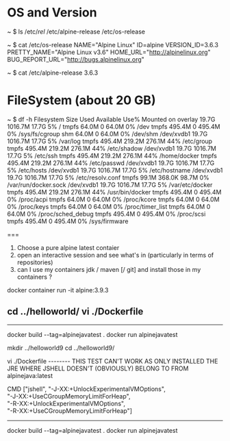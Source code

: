
# OS and Version
~ $ ls /etc/*rel*
/etc/alpine-release  /etc/os-release

~ $ cat /etc/os-release
NAME="Alpine Linux"
ID=alpine
VERSION_ID=3.6.3
PRETTY_NAME="Alpine Linux v3.6"
HOME_URL="http://alpinelinux.org"
BUG_REPORT_URL="http://bugs.alpinelinux.org"

~ $ cat /etc/alpine-release
3.6.3

# FileSystem (about 20 GB)
~ $ df -h
Filesystem                Size      Used Available Use% Mounted on
overlay                  19.7G   1016.7M     17.7G   5% /
tmpfs                    64.0M         0     64.0M   0% /dev
tmpfs                   495.4M         0    495.4M   0% /sys/fs/cgroup
shm                      64.0M         0     64.0M   0% /dev/shm
/dev/xvdb1               19.7G   1016.7M     17.7G   5% /var/log
tmpfs                   495.4M    219.2M    276.1M  44% /etc/group
tmpfs                   495.4M    219.2M    276.1M  44% /etc/shadow
/dev/xvdb1               19.7G   1016.7M     17.7G   5% /etc/ssh
tmpfs                   495.4M    219.2M    276.1M  44% /home/docker
tmpfs                   495.4M    219.2M    276.1M  44% /etc/passwd
/dev/xvdb1               19.7G   1016.7M     17.7G   5% /etc/hosts
/dev/xvdb1               19.7G   1016.7M     17.7G   5% /etc/hostname
/dev/xvdb1               19.7G   1016.7M     17.7G   5% /etc/resolv.conf
tmpfs                    99.1M    368.0K     98.7M   0% /var/run/docker.sock
/dev/xvdb1               19.7G   1016.7M     17.7G   5% /var/etc/docker
tmpfs                   495.4M    219.2M    276.1M  44% /usr/bin/docker
tmpfs                   495.4M         0    495.4M   0% /proc/acpi
tmpfs                    64.0M         0     64.0M   0% /proc/kcore
tmpfs                    64.0M         0     64.0M   0% /proc/keys
tmpfs                    64.0M         0     64.0M   0% /proc/timer_list
tmpfs                    64.0M         0     64.0M   0% /proc/sched_debug
tmpfs                   495.4M         0    495.4M   0% /proc/scsi
tmpfs                   495.4M         0    495.4M   0% /sys/firmware

===
1) Choose a pure alpine latest contaier
2) open an interactive session and see what's in (particularly in terms of repositories)
3) can I use my containers jdk / maven [/ git] and install those in my containers ?

docker container run -it alpine:3.9.3

cd ../helloworld/
vi ./Dockerfile
--------
--------

docker build --tag=alpinejavatest .
docker run alpinejavatest


mkdir ../helloworld9
cd ../helloworld9/

vi ./Dockerfile
-------- THIS TEST CAN'T WORK AS ONLY INSTALLED THE JRE WHERE JSHELL DOESN'T (OBVIOUSLY) BELONG TO
FROM alpinejava:latest

CMD ["jshell", "-J-XX:+UnlockExperimentalVMOptions", \
               "-J-XX:+UseCGroupMemoryLimitForHeap", \
               "-R-XX:+UnlockExperimentalVMOptions", \
               "-R-XX:+UseCGroupMemoryLimitForHeap"]

--------

docker build --tag=alpinejavatest .
docker run alpinejavatest






